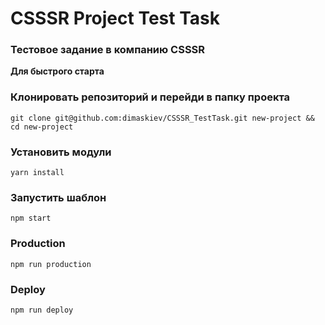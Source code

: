 # CSSSR Project Test Task
### Тестовое задание в компанию CSSSR
**Для быстрого старта**


### Клонировать репозиторий и перейди в папку проекта
```
git clone git@github.com:dimaskiev/CSSSR_TestTask.git new-project && cd new-project
```

### Установить модули


```
yarn install
```

### Запустить шаблон
```
npm start
```

### Production
```
npm run production
```


### Deploy
```
npm run deploy
```